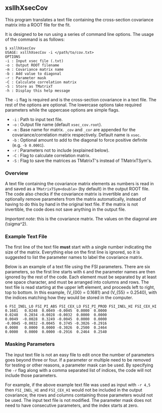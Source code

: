 ## xsllhXsecCov

This program translates a text file containing the cross-section covariance matrix into a ROOT file for the fit.

It is designed to be run using a series of command line options. The usage of the command is as follows:

```nohighlight
$ xsllhXsecCov
USAGE: xsllhXsecCov -i </path/to/cov.txt>
OPTIONS
-i : Input xsec file (.txt)
-o : Output ROOT filename
-m : Covariance matrix name
-b : Add value to diagonal
-r : Parameter mask
-C : Calculate correlation matrix
-S : Store as TMatrixT
-h : Display this help message
```
The `-i` flag is required and is the cross-section covariance in a text file. The rest of the options are optional. The lowercase options take required parameters while the uppercase options are simple flags.

+ `-i` : Path to input text file.
+ `-o` : Output file name (default `xsec_cov.root`).
+ `-m` : Base name for matrix. `_cov` and `_cor` are appended for the covariance/correlation matrix respectively. Default name is `xsec`.
+ `-b` : Optional amount to add to the diagonal to force positive definite (e.g. `-b 0.0001`).
+ `-r` : Parameters not to include (explained below).
+ `-C` : Flag to calculate correlation matrix.
+ `-S` : Flag to save the matrices as TMatrixT's instead of TMatrixTSym's.

### Overview

A text file containing the covariance matrix elements as numbers is read in and saved as a `TMatrixTSym<double>` (by default) in the output ROOT file. The code also checks if the covariance matrix is invertible and can optionally remove parameters from the matrix automatically, instead of having to do this by hand in the original text file. If the matrix is not invertible, the code does not save anything in the output file.

*Important note*: this is the covariance matrix. The values on the diagonal are \(\sigma^2\).

### Example Text File

The first line of the text file **must** start with a single number indicating the size of the matrix. Everything else on the first line is ignored, so it is suggested to list the parameter names to label the covariance matrix.

Below is an example of a text file using the FSI parameters. There are six parameters, so the first line starts with `6` and the parameter names are then ignored by the rest of the code. Each element must be separated by at least one space character, and must be arranged into columns and rows. The text file is read starting at the upper left element, and proceeds left to right, top to bottom. In this example, \(V_{00} = 0.1681\) and \(V_{55} = 0.2540\), with the indices matching how they would be stored in the computer.

```nohighlight
6 FSI_INEL_LO FSI_PI_ABS FSI_CEX_LO FSI_PI_PROD FSI_INEL_HI FSI_CEX_HI
0.1681   0.0248  0.0049 -0.0045  0.0000  0.0000
0.0248   0.2034 -0.0028 -0.0032  0.0000  0.0000
0.0049  -0.0028  0.3249 -0.0045  0.0000  0.0000
-0.0045 -0.0032 -0.0045  0.3745 -0.3026 -0.2916
0.0000   0.0000  0.0000 -0.3026  0.2500  0.2464
0.0000   0.0000  0.0000 -0.2916  0.2464  0.2540
```

### Masking Parameters

The input text file is not an easy file to edit once the number of parameters goes beyond three or four. If a parameter or multiple need to be removed for testing or other reasons, a parameter mask can be used. By specifying the `-r` flag along with a comma separated list of indices, the code will not include those parameters.

For example, if the above example text file was used as input with `-r 4,5` then `FSI_INEL_HI` and `FSI_CEX_HI` would not be included in the output covariance; the rows and columns containing those parameters would not be used. The input text file is not modified. The parameter mask does not need to have consecutive parameters, and the index starts at zero.
